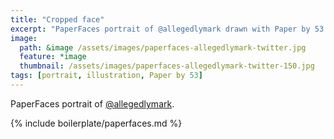 ```yaml
---
title: "Cropped face"
excerpt: "PaperFaces portrait of @allegedlymark drawn with Paper by 53 on an iPad."
image: 
  path: &image /assets/images/paperfaces-allegedlymark-twitter.jpg 
  feature: *image
  thumbnail: /assets/images/paperfaces-allegedlymark-twitter-150.jpg
tags: [portrait, illustration, Paper by 53]
---
```


PaperFaces portrait of [@allegedlymark](http://twitter.com/allegedlymark).

{% include boilerplate/paperfaces.md %}
